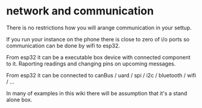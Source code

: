# network and communication

There is no restrictions how you will arange communication in your settup.

If you run your instance on the phone there is close to zero of i/o ports so communication can be done by wifi to esp32.

From esp32 it can be a executable box device with connected component to it. Raporting readings and changing pins on upcoming messages.

From esp32 it can be connected to canBus / uard / spi / i2c / bluetooth / wifi / ...


In many of examples in this wiki there will be assumption that it's a stand alone box. 

